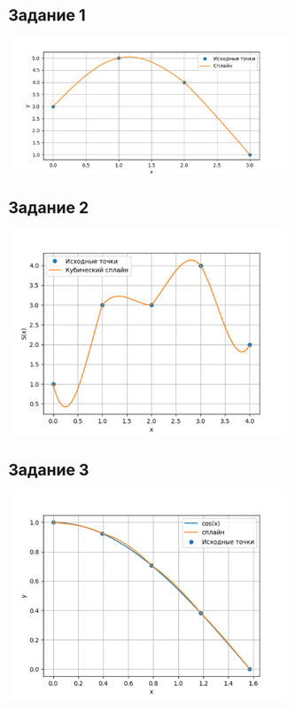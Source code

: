 # Задание 1
![Figure for number 1.png](Figure%20for%20number%201.png)

# Задание 2
![Figure for number 2.png](Figure%20for%20number%202.png)

# Задание 3
![Figure for number 3.png](Figure%20for%20number%203.png)